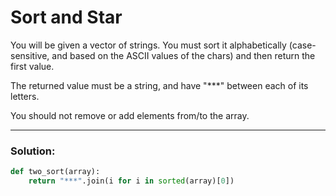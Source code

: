 # Sort and Star

You will be given a vector of strings. You must sort it alphabetically (case-sensitive, and based on the ASCII values of the chars) and then return the first value.

The returned value must be a string, and have "***" between each of its letters.

You should not remove or add elements from/to the array.

---

### Solution:

```python
def two_sort(array):
    return "***".join(i for i in sorted(array)[0])
```
